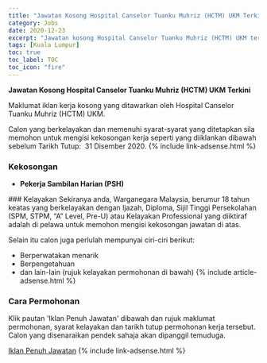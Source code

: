 ```yaml
---
title: "Jawatan Kosong Hospital Canselor Tuanku Muhriz (HCTM) UKM Terkini" 
category: Jobs 
date: 2020-12-23 
excerpt: "Jawatan kosong Hospital Canselor Tuanku Muhriz (HCTM) UKM terkini untuk kekosongan Pekerja Sambilan Harian (PSH)" 
tags: [Kuala Lumpur] 
toc: true 
toc_label: TOC 
toc_icon: "fire" 
--- 
```


**Jawatan Kosong Hospital Canselor Tuanku Muhriz (HCTM) UKM Terkini**

Maklumat iklan kerja kosong yang ditawarkan oleh Hospital Canselor Tuanku Muhriz (HCTM) UKM. 

Calon yang berkelayakan dan memenuhi syarat-syarat yang ditetapkan sila memohon untuk mengisi kekosongan kerja seperti yang diiklankan dibawah sebelum Tarikh Tutup:  31 Disember 2020. 
{% include link-adsense.html %} 
### Kekosongan 
<ul>
<li>
<p><strong>Pekerja Sambilan Harian (PSH)</strong></p>
</li>
</ul> 
### Kelayakan 
Sekiranya anda, Warganegara Malaysia, berumur 18 tahun keatas yang berkelayakan dengan Ijazah, Diploma, Sijil Tinggi Persekolahan (SPM, STPM, “A” Level, Pre-U) atau Kelayakan Professional yang diiktiraf adalah di pelawa untuk memohon mengisi kekosongan jawatan di atas.

Selain itu calon juga perlulah mempunyai ciri-ciri berikut:
- Berperwatakan menarik
- Berpengetahuan
- dan lain-lain (rujuk kelayakan permohonan di bawah) 
{% include article-adsense.html %} 
### Cara Permohonan 
Klik pautan 'Iklan Penuh Jawatan' dibawah dan rujuk maklumat permohonan, syarat kelayakan dan tarikh tutup permohonan kerja tersebut.
Calon yang disenaraikan pendek sahaja akan dipanggil temuduga.

<a href="https://hctm.ukm.my/jawatan-kosong-pekerja-sambilan-harian-psh/" class="btn btn--info" target="_blank" rel="nofollow noopenner">Iklan Penuh Jawatan</a> 
{% include link-adsense.html %} 